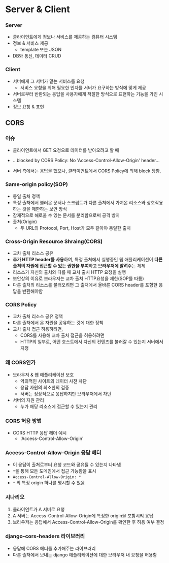 # Server & Client

### Server

- 클라이언트에게 정보나 서비스를 제공하는 컴퓨터 시스템
- 정보 & 서비스 제공
  - template 또는 JSON
- DB와 통신, 데이터 CRUD

### Client

- 서버에게 그 서버가 맡는 서비스를 요청
  - 서비스 요청을 위해 필요한 인자를 서버가 요구하는 방식에 맞게 제공
- 서버로부터 반환되는 응답을 사용자에게 적절한 방식으로 표현하는 기능을 가진 시스템
- 정보 요청 & 표현



## CORS

### 이슈

- 클라이언트에서 GET 요청으로 데이터를 받아오려고 할 때

- ...blocked by CORS Policy: No 'Access-Control-Allow-Origin' header...

- 서버 측에서는 응답을 했으나, 클라이언트에서 CORS Policy에 의해 block 당함.

### Same-origin policy(SOP)

- 동일 출처 정책
- 특정 출처에서 불러온 문서나 스크립트가 다른 출처에서 가져온 리소스와 상호작용하는 것을 제한하는 보안 방식
- 잠재적으로 해로울 수 있는 문서를 분리함으로써 공격 방지
- 출처(Origin)
  - 두 URL의 Protocol, Port, Host가 모두 같아야 동일한 출처

### Cross-Origin Resource Shraing(CORS)

- 교차 출처 리소스 공유
- **추가 HTTP header를 사용**하여, 특정 출처에서 실행중인 웹 애플리케이션이 **다른 출처의 자원에 접근할 수 있는 권한을 부여**하고 **브라우저에 알려**주는 체제
- 리소스가 자신의 출처와 다를 때 교차 출처 HTTP 요청을 실행
- 보안상의 이유로 브라우저는 교차 출처 HTTP요청을 제한(SOP를 따름)
- 다른 출처의 리소스를 불러오려면 그 출처에서 올바른 CORS header를 포함한 응답을 반환해야함



### CORS Policy

- 교차 출처 리소스 공유 정책
- 다른 출처에서 온 자원을 공유하는 것에 대한 정책
- 교차 출처 접근 허용하려면,
  - CORS를 사용해 교차 출처 접근을 허용하려면
  - HTTP의 일부로, 어떤 호스트에서 자신의 컨텐츠를 불러갈 수 있는지 서버에서 지정

### 왜 CORS인가

- 브라우저 & 웹 애플리케이션 보호
  - 악의적인 사이트의 데이터 사전 차단
  - 응답 자원의 최소한의 검증
  - 서버는 정상적으로 응답하지만 브라우저에서 차단
- 서버의 자원 관리
  - 누가 해당 리소스에 접근할 수 있는지 관리

### CORS 허용 방법

- CORS HTTP 응답 헤더 예시
  - 'Access-Control-Allow-Origin'

### Access-Control-Allow-Origin 응답 헤더

- 이 응답이 출처로부터 요청 코드와 공유될 수 있는지 나타냄
- `*`을 통해 모든 도메인에서 접근 가능함을 표시
- `Access-Control-Allow-Origin: *`
- `*` 외 특정 origin 하나를 명시할 수 있음

### 시나리오

1. 클라이언트가 A 서버로 요청
2. A 서버는 Access-Control-Allow-Origin에 특정한 origin을 포함시켜 응답
3. 브라우저는 응답에서 Access-Control-Allow-Origin를 확인한 후 허용 여부 결정

### django-cors-headers 라이브러리

- 응답에 CORS 헤더를 추가해주는 라이브러리
- 다른 출처에서 보내는 django 애플리케이션에 대한 브라우저 내 요청을 허용함



